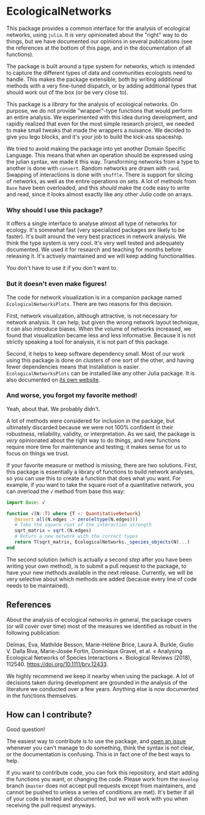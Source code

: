 # EcologicalNetworks

This package provides a common interface for the analysis of ecological
networks, using `julia`. It is *very* opinionated about the "right" way
to do things, but we have documented our opinions in several publications
(see the references at the bottom of this page, and in the documentation of
all functions).

The package is built around a type system for networks, which is intended to
capture the different types of data and communities ecologists need to handle.
This makes the package extensible, both by writing additional methods with
a very fine-tuned dispatch, or by adding additional types that should work
out of the box (or be very close to).

This package is a *library* for the analysis of ecological networks. On purpose,
we do not provide "wrapper"-type functions that would perform an entire
analysis. We experimented with this idea during development, and rapidly
realized that even for the most simple research project, we needed to make small
tweaks that made the wrappers a nuisance. We decided to give you lego blocks,
and it's your job to build the kick-ass spaceship.

We tried to avoid making the package into yet another Domain Specific Language.
This means that when an operation should be expressed using the julian syntax,
we made it this way. Transforming networks from a type to another is done with
`convert`. Random networks are drawn with `rand`. Swapping of interactions
is done with `shuffle`. There is support for slicing of networks, as well
as the entire operations on sets. A lot of methods from `Base` have been
overloaded, and this *should* make the code easy to write and read, since
it looks almost exactly like any other *Julia* code on arrays.

### Why should I use this package?

It offers a single interface to analyse almost all type of networks for ecology.
It's somewhat fast (very specialized packages are likely to be faster). It's
built around the very best practices in network analysis. We think the type
system is very cool. It's very well tested and adequately documented. We used it
for research and teaching for months before releasing it. It's actively
maintained and we will keep adding functionalities.

You don't have to use it if you don't want to.

### But it doesn't even make figures!

The code for network visualization is in a companion package named
`EcologicalNetworksPlots`. There are two reasons for this decision.

First, network visualization, although attractive, is not necessary for network
analysis. It can help, but given the wrong network layout technique, it can also
introduce biases. When the volume of networks increased, we found that
visualization became less and less informative. Because it is not strictly
speaking a tool for analysis, it is not part of this package.

Second, it helps to keep software dependency small. Most of our work using this
package is done on clusters of one sort of the other, and having fewer
dependencies means that installation is easier. `EcologicalNetworksPlots` can be
installed like any other Julia package. It is also documented on [its own
website][ENP].

[ENP]: https://poisotlab.github.io/EcologicalNetworksPlots.jl/stable/

### And worse, you forgot my favorite method!

Yeah, about that. We probably didn't.

A lot of methods were considered for inclusion in the package, but ultimately
discarded because we were not 100% confident in their robustness, reliability,
validity, or interpretation. As we said, the package is *very* opinionated about
the right way to do things, and new functions require more time for maintenance
and testing; it makes sense for us to focus on things we trust.

If your favorite measure or method is missing, there are two solutions. First,
this package is essentially a library of functions to build network analyses, so
you can use this to create a function that does what you want. For example, if
you want to take the square root of a quantitative network, you can overload the
`√` method from base this way:

~~~ julia
import Base: √

function √(N::T) where {T <: QuantitativeNetwork}
   @assert all(N.edges .> zero(eltype(N.edges)))
   # Take the square root of the interaction strength
   sqrt_matrix = sqrt.(N.edges)
   # Return a new network with the correct types
   return T(sqrt_matrix, EcologicalNetworks._species_objects(N)...)
end
~~~

The second solution (which is actually a second *step* after you have been
writing your own method), is to submit a pull request to the package, to have
your new methods available in the next release. Currently, we will be very
selective about which methods are added (because every line of code needs to be
maintained).

## References

About the analysis of ecological networks in general, the package covers (or
will cover over time) most of the measures we identified as robust in the
following publication:

Delmas, Eva, Mathilde Besson, Marie-Hélène Brice, Laura A. Burkle, Giulio V.
Dalla Riva, Marie-Josée Fortin, Dominique Gravel, et al. « Analysing Ecological
Networks of Species Interactions ». Biological Reviews (2018), 112540.
https://doi.org/10.1111/brv.12433.


We highly recommend we keep it nearby when using the package. A lot of
decisions taken during development are grounded in the analysis of the
literature we conducted over a few years. Anything else is now documented
in the functions themselves.

## How can I contribute?

Good question!

The easiest way to contribute is to use the package, and [open an issue][issue]
whenever you can't manage to do something, think the syntax is not clear, or
the documentation is confusing. This is in fact one of the best ways to help.

[issue]: https://github.com/PoisotLab/EcologicalNetworks.jl/issues

If you want to contribute code, you can fork this repository, and start adding
the functions you want, or changing the code. Please work from the `develop`
branch (`master` does not accept pull requests except from maintainers, and
cannot be pushed to unless a series of conditions are met). It's better if all
of your code is tested and documented, but we will work with you when receiving
the pull request anyways.

